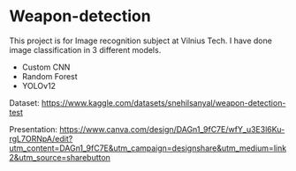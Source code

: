 # Weapon-detection
This project is for Image recognition subject at Vilnius Tech. I have done image classification in 3 different models.

- Custom CNN
- Random Forest
- YOLOv12

Dataset: https://www.kaggle.com/datasets/snehilsanyal/weapon-detection-test

Presentation: https://www.canva.com/design/DAGn1_9fC7E/wfY_u3E3l6Ku-rgL7ORNpA/edit?utm_content=DAGn1_9fC7E&utm_campaign=designshare&utm_medium=link2&utm_source=sharebutton